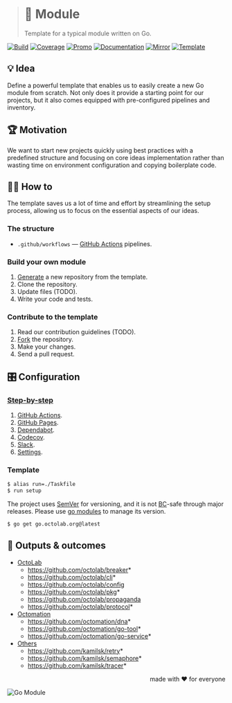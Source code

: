 > # 🧩 Module
>
> Template for a typical module written on Go.

[![Build][build.icon]][build.page]
[![Coverage][coverage.icon]][coverage.page]
[![Promo][site.icon]][site.page]
[![Documentation][docs.icon]][docs.page]
[![Mirror][mirror.icon]][mirror.page]
[![Template][template.icon]][template.page]

## 💡 Idea

Define a powerful template that enables us to easily create a new Go module from scratch.
Not only does it provide a starting point for our projects,
but it also comes equipped with pre-configured pipelines and inventory.

## 🏆 Motivation

We want to start new projects quickly using best practices
with a predefined structure and focusing on core ideas implementation
rather than wasting time on environment configuration and copying boilerplate code.

## 🤼‍♂️ How to

The template saves us a lot of time and effort by streamlining the setup process,
allowing us to focus on the essential aspects of our ideas.

### The structure

- `.github/workflows` — [GitHub Actions][docs.actions] pipelines.

### Build your own module

1. [Generate][action.generate] a new repository from the template.
2. Clone the repository.
3. Update files (TODO).
4. Write your code and tests.

### Contribute to the template

1. Read our contribution guidelines (TODO).
2. [Fork][action.fork] the repository.
3. Make your changes.
4. Send a pull request.

## 🎛️ Configuration

### [Step-by-step][docs.setup]

1. [GitHub Actions](https://github.com/features/actions).
2. [GitHub Pages](https://pages.github.com).
3. [Dependabot](https://github.com/dependabot).
4. [Codecov](https://github.com/marketplace/codecov).
5. [Slack](https://github.com/marketplace/slack-github).
6. [Settings](https://github.com/apps/settings).

### Template

```bash
$ alias run=./Taskfile
$ run setup
```

The project uses [SemVer][docs.semver] for versioning, and it is not
[BC][wiki.compat]-safe through major releases.
Please use [go modules][wiki.gomod] to manage its version.

```bash
$ go get go.octolab.org@latest
```

## 🤲 Outputs & outcomes

- [OctoLab](https://github.com/orgs/octolab/repositories)
  - https://github.com/octolab/breaker*
  - https://github.com/octolab/cli*
  - https://github.com/octolab/config
  - https://github.com/octolab/pkg*
  - https://github.com/octolab/propaganda
  - https://github.com/octolab/protocol*
- [Octomation](https://github.com/orgs/octomation/repositories)
  - https://github.com/octomation/dna*
  - https://github.com/octomation/go-tool*
  - https://github.com/octomation/go-service*
- [Others](https://github.com/kamilsk?tab=repositories)
  - https://github.com/kamilsk/retry*
  - https://github.com/kamilsk/semaphore*
  - https://github.com/kamilsk/tracer*

<p align="right">made with ❤️ for everyone</p>

![Go Module][social.image]

[build.page]:       https://github.com/octomation/go-module/actions/workflows/ci.yml
[build.icon]:       https://github.com/octomation/go-module/actions/workflows/ci.yml/badge.svg
[coverage.page]:    https://codecov.io/gh/octomation/go-module
[coverage.icon]:    https://codecov.io/gh/octomation/go-module/branch/main/graph/badge.svg
[site.page]:        https://go-module.octolab.org
[site.icon]:        https://img.shields.io/badge/site-promo-brightgreen
[docs.page]:        https://pkg.go.dev/go.octolab.org
[docs.icon]:        https://img.shields.io/badge/docs-pkg.go.dev-blue
[mirror.page]:      https://bitbucket.org/kamilsk/go-module
[mirror.icon]:      https://img.shields.io/badge/mirror-bitbucket-blue
[template.page]:    https://github.com/octomation/go-module
[template.icon]:    https://img.shields.io/badge/template-go--module-blue

[action.fork]:      https://github.com/octomation/go-module/fork
[action.generate]:  https://github.com/octomation/go-module/generate
[docs.actions]:     https://docs.github.com/en/actions
[docs.semver]:      https://semver.org
[docs.setup]:       .github/integrations/
[wiki.compat]:      https://en.wikipedia.org/wiki/Backward_compatibility
[wiki.gomod]:       https://github.com/golang/go/wiki/Modules

[awesome.page]:     https://awesome-go.com
[awesome.icon]:     https://awesome.re/mentioned-badge.svg
[social.image]:     https://socialify.git.ci/octomation/go-module/image?description=1&font=Raleway&language=1&name=1&owner=1&pattern=Circuit%20Board&theme=Light
